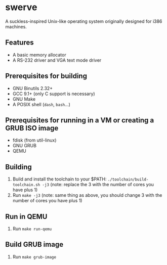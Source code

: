 # swerve

A suckless-inspired Unix-like operating system originally designed for i386
machines.

## Features

* A basic memory allocator
* A RS-232 driver and VGA text mode driver

## Prerequisites for building

* GNU Binutils 2.32+
* GCC 9.1+ (only C support is necessary)
* GNU Make
* A POSIX shell (`dash`, `bash`...)

## Prerequisites for running in a VM or creating a GRUB ISO image

* fdisk (from util-linux)
* GNU GRUB
* QEMU

## Building

1. Build and install the toolchain to your $PATH: `./toolchain/build-toolchain.sh -j3` (note: replace the 3 with the number of cores you have plus 1)
2. Run `make -j3` (note: same thing as above, you should change 3 with the number of cores you have plus 1)

## Run in QEMU

1. Run `make run-qemu`

## Build GRUB image

1. Run `make grub-image`
